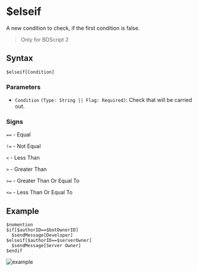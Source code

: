 # $elseif
A new condition to check, if the first condition is false.

> Only for BDScript 2

## Syntax
```
$elseif[Condition]
```

### Parameters
- `Condition` `(Type: String || Flag: Required)`: Check that will be carried out.

### Signs
`==` - Equal

`!=` - Not Equal

`<` -  Less Than

`>` - Greater Than

`>=` - Greater Than Or Equal To

`<=` - Less Than Or Equal To


## Example
```
$nomention
$if[$authorID==$botOwnerID]
  $sendMessage[Developer]
$elseif[$authorID==$serverOwner]
  $sendMessage[Server Owner]
$endif
```

![example](https://github.com/Rainb0wKey/bdfd-wiki/assets/113303649/a929d2ac-fcbe-4879-a70c-8e0433aa8177)

